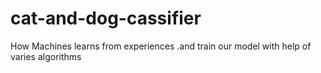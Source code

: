 # cat-and-dog-cassifier
How Machines learns from experiences .and train our model with help of varies algorithms
